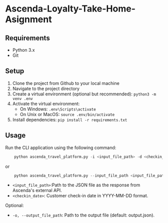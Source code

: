 # Ascenda-Loyalty-Take-Home-Asignment

## Requirements
- Python 3.x
- Git

## Setup
1. Clone the project from Github to your local machine
2. Navigate to the project directory
3. Create a virtual environment (optional but recommended): ```python3 -m venv .env```
4. Activate the virtual environment:
    - On Windows: ```.env\Scripts\activate```
    - On Unix or MacOS: ```source .env/bin/activate```
5. Install dependencies: ```pip install -r requirements.txt```

## Usage
Run the CLI application using the following command:
```python
    python ascenda_travel_platform.py -i <input_file_path> -d <checkin_date>
```
or
```python
    python ascenda_travel_platform.py --input_file_path <input_file_path> --checkin_date <checkin_date>
```
- `<input_file_path>`:Path to the JSON file as the response from Ascenda's external API.
- `<checkin_date>`: Customer check-in date in YYYY-MM-DD format.


Optional:
- `-o, --output_file_path`:  Path to the output file (default: output.json).
